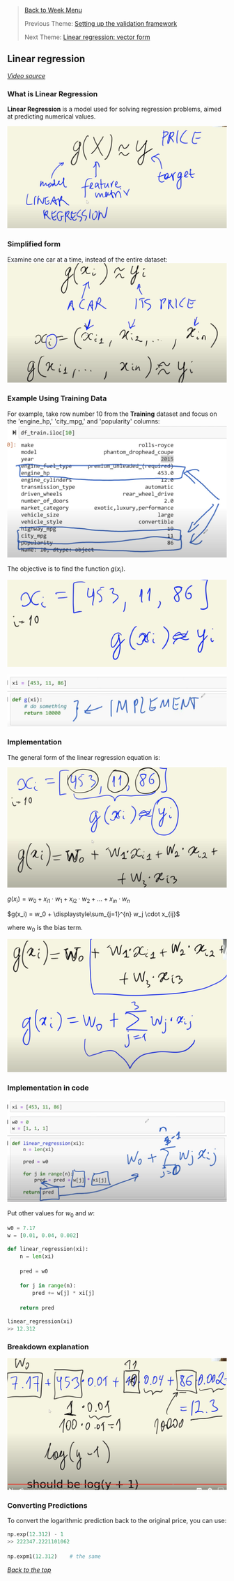 >[Back to Week Menu](README.md)
>
>Previous Theme: [Setting up the validation framework](04_validation_framework.md)
>
>Next Theme: [Linear regression: vector form](06_linear_regression_vector.md)

## Linear regression
_[Video source](https://www.youtube.com/watch?v=vM3SqPNlStE&list=PL3MmuxUbc_hIhxl5Ji8t4O6lPAOpHaCLR&index=16)_

### What is Linear Regression

**Linear Regression** is a model used for solving regression problems, aimed at predicting numerical values.

![formula](images/05_linear_regression_simple_01_formula.png)

### Simplified form

Examine one car at a time, instead of the entire dataset:
![simple](images/05_linear_regression_simple_02_simple.png)

### Example Using Training Data

For example, take row number 10 from the **Training** dataset and focus on the 'engine_hp,' 'city_mpg,' and 'popularity' columns:
![ex](images/05_linear_regression_simple_03_ex.png)

The objective is to find the function $g(x_i)$.

![ex2](images/05_linear_regression_simple_04_ex2.png)

![ex3](images/05_linear_regression_simple_05_ex3.png)

### Implementation

The general form of the linear regression equation is:

![lin_reg](images/05_linear_regression_simple_06_lin_reg.png)

$g(x_i) = w_0 + x_{i1} \cdot w_1 + x_{i2} \cdot w_2 + ... + x_{in} \cdot w_n$

$g(x_i) = w_0 + \displaystyle\sum_{j=1}^{n} w_j \cdot x_{ij}$

where $w_0$ is the bias term.

![lin_reg2](images/05_linear_regression_simple_07_lin_reg2.png)

### Implementation in code

![lin_reg_impl](images/05_linear_regression_simple_08_lin_reg_impl.png)

Put other values for $w_0$ and $w$:
```python
w0 = 7.17
w = [0.01, 0.04, 0.002]
```

```python
def linear_regression(xi):
    n = len(xi)
    
    pred = w0
    
    for j in range(n):
        pred += w[j] * xi[j]
    
    return pred
```

```python
linear_regression(xi)
>> 12.312
```

### Breakdown explanation

![exp](images/05_linear_regression_simple_09_exp.png)

### Converting Predictions

To convert the logarithmic prediction back to the original price, you can use:
```python
np.exp(12.312) - 1
>> 222347.2221101062

np.expm1(12.312)    # the same
```

_[Back to the top](#linear-regression)_